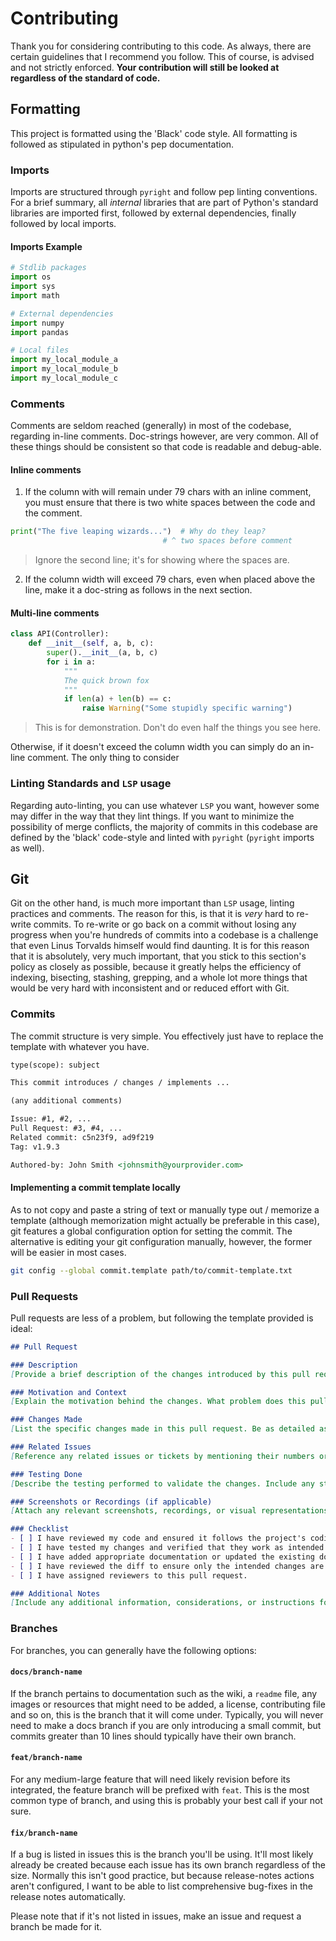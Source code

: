 # Contributing
Thank you for considering contributing to this code. As always, there are certain guidelines that I recommend you follow. This of course, is advised and not strictly enforced. **Your contribution will still be looked at regardless of the standard of code.**

## Formatting

This project is formatted using the 'Black' code style. All formatting is followed as stipulated in python's pep documentation.

### Imports

Imports are structured through `pyright` and follow pep linting conventions. For a brief summary, all *internal* libraries that are part of Python's standard libraries are imported first, followed by external dependencies, finally followed by local imports.

#### Imports Example
```python
# Stdlib packages
import os
import sys
import math

# External dependencies
import numpy
import pandas

# Local files
import my_local_module_a
import my_local_module_b
import my_local_module_c
```

### Comments

Comments are seldom reached (generally) in most of the codebase, regarding in-line comments. Doc-strings however, are very common. All of these things should be consistent so that code is readable and debug-able. 

#### Inline comments
1. If the column with will remain under 79 chars with an inline comment, you must ensure that there is two white spaces between the code and the comment.

```python
print("The five leaping wizards...")  # Why do they leap?
                                  # ^ two spaces before comment
```
> Ignore the second line; it's for showing where the spaces are.

2. If the column width will exceed 79 chars, even when placed above the line, make it a doc-string as follows in the next section.



#### Multi-line comments
```python
class API(Controller):
    def __init__(self, a, b, c):
        super().__init__(a, b, c)
        for i in a:
            """
            The quick brown fox
            """
            if len(a) + len(b) == c:
                raise Warning("Some stupidly specific warning")
```
> This is for demonstration. Don't do even half the things you see here.

Otherwise, if it doesn't exceed the column width you can simply do an in-line comment. The only thing to consider 

### Linting Standards and `LSP` usage

Regarding auto-linting, you can use whatever `LSP` you want, however some may differ in the way that they lint things. If you want to minimize the possibility of merge conflicts, the majority of commits in this codebase are defined by the 'black' code-style and linted with `pyright` (`pyright` imports as well). 


## Git
Git on the other hand, is much more important than `LSP` usage, linting practices and comments. The reason for this, is that it is _very_ hard to re-write commits. To re-write or go back on a commit without losing any progress when you're hundreds of commits into a codebase is a challenge that even Linus Torvalds himself would find daunting. It is for this reason that it is absolutely, very much important, that you stick to this section's policy as closely as possible, because it greatly helps the efficiency of indexing, bisecting, stashing, grepping, and a whole lot more things that would be very hard with inconsistent and or reduced effort with Git.
 
### Commits

The commit structure is very simple. You effectively just have to replace the template with whatever you have.

```markdown
type(scope): subject

This commit introduces / changes / implements ...

(any additional comments)

Issue: #1, #2, ...
Pull Request: #3, #4, ...
Related commit: c5n23f9, ad9f219
Tag: v1.9.3

Authored-by: John Smith <johnsmith@yourprovider.com>
```
#### Implementing a commit template locally
As to not copy and paste a string of text or  manually type out / memorize a template (although memorization might actually be preferable in this case), git features a global configuration option for setting the commit. The alternative is editing your git configuration manually, however, the former will be easier in most cases.
```sh
git config --global commit.template path/to/commit-template.txt
```

### Pull Requests

Pull requests are less of a problem, but following the template provided is ideal:

```markdown
## Pull Request

### Description
[Provide a brief description of the changes introduced by this pull request.]

### Motivation and Context
[Explain the motivation behind the changes. What problem does this pull request solve?]

### Changes Made
[List the specific changes made in this pull request. Be as detailed as possible.]

### Related Issues
[Reference any related issues or tickets by mentioning their numbers or providing relevant links.]

### Testing Done
[Describe the testing performed to validate the changes. Include any steps, commands, or test cases.]

### Screenshots or Recordings (if applicable)
[Attach any relevant screenshots, recordings, or visual representations of the changes made.]

### Checklist
- [ ] I have reviewed my code and ensured it follows the project's coding standards.
- [ ] I have tested my changes and verified that they work as intended.
- [ ] I have added appropriate documentation or updated the existing documentation.
- [ ] I have reviewed the diff to ensure only the intended changes are included.
- [ ] I have assigned reviewers to this pull request.

### Additional Notes
[Include any additional information, considerations, or instructions for reviewers or future maintainers.]
```

### Branches

For branches, you can generally have the following options:

#### `docs/branch-name`
If the branch pertains to documentation such as the wiki, a `readme` file, any images or resources that might need to be added, a license, contributing file and so on, this is the branch that it will come under. Typically, you will never need to make a docs branch if you are only introducing a small commit, but commits greater than 10 lines should typically have their own branch.

#### `feat/branch-name`
For any medium-large feature that will need likely revision before its integrated, the feature branch will be prefixed with `feat`. This is the most common type of branch, and using this is probably your best call if your not sure.

#### `fix/branch-name`
If a bug is listed in issues this is the branch you'll be using. It'll most likely already be created because each issue has its own branch regardless of the size. Normally this isn't good practice, but because release-notes actions aren't configured, I want to be able to list comprehensive bug-fixes in the release notes automatically.

Please note that if it's not listed in issues, make an issue and request a branch be made for it. 
